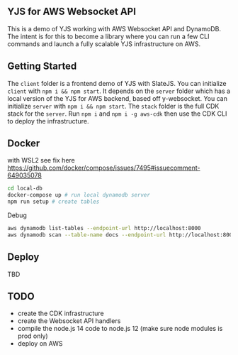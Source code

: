 ## YJS for AWS Websocket API
This is a demo of YJS working with AWS Websocket API and DynamoDB. The intent is for this to become a library where you can run a few CLI commands and launch a fully scalable YJS infrastructure on AWS.

## Getting Started
The `client` folder is a frontend demo of YJS with SlateJS. You can initialize `client` with `npm i && npm start`. It depends on the `server` folder which has a local version of the YJS for AWS backend, based off y-websocket. You can initialize `server` with `npm i && npm start`. The `stack` folder is the full CDK stack for the `server`. Run `npm i` and `npm i -g aws-cdk` then use the CDK CLI to deploy the infrastructure.

## Docker

with WSL2 see fix here https://github.com/docker/compose/issues/7495#issuecomment-649035078

```sh
cd local-db
docker-compose up # run local dynamodb server
npm run setup # create tables
```

Debug
```sh
aws dynamodb list-tables --endpoint-url http://localhost:8000
aws dynamodb scan --table-name docs --endpoint-url http://localhost:8000
```

## Deploy
TBD

## TODO
- create the CDK infrastructure
- create the Websocket API handlers
- compile the node.js 14 code to node.js 12 (make sure node modules is prod only)
- deploy on AWS
